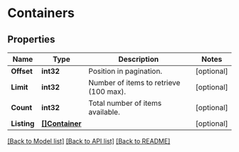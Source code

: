 # Containers

## Properties
Name | Type | Description | Notes
------------ | ------------- | ------------- | -------------
**Offset** | **int32** | Position in pagination. | [optional] 
**Limit** | **int32** | Number of items to retrieve (100 max). | [optional] 
**Count** | **int32** | Total number of items available. | [optional] 
**Listing** | [**[]Container**](Container.md) |  | [optional] 

[[Back to Model list]](../README.md#documentation-for-models) [[Back to API list]](../README.md#documentation-for-api-endpoints) [[Back to README]](../README.md)


